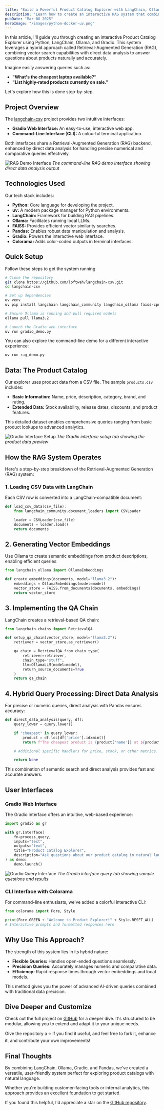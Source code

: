 ```yaml
---
title: "Build a Powerful Product Catalog Explorer with LangChain, Ollama, and Gradio"
description: "Learn how to create an interactive RAG system that combines vector search with direct data analysis to answer natural language queries about product data."
pubDate: "Mar 08 2025"
heroImage: "/images/python-docker-uv.png"
---
```


In this article, I'll guide you through creating an interactive Product Catalog Explorer using Python, LangChain, Ollama, and Gradio. This system leverages a hybrid approach called Retrieval-Augmented Generation (RAG), combining vector search capabilities with direct data analysis to answer questions about products naturally and accurately.

Imagine easily answering queries such as:

- **"What's the cheapest laptop available?"**
- **"List highly-rated products currently on sale."**

Let's explore how this is done step-by-step.

## Project Overview

The [langchain-csv](https://github.com/loftwah/langchain-csv) project provides two intuitive interfaces:

- **Gradio Web Interface:** An easy-to-use, interactive web app.
- **Command-Line Interface (CLI):** A colourful terminal application.

Both interfaces share a Retrieval-Augmented Generation (RAG) backend, enhanced by direct data analysis for handling precise numerical and comparative queries effectively.

![RAG Demo Interface](/images/rag-demo.png)
_The command-line RAG demo interface showing direct data analysis output_

## Technologies Used

Our tech stack includes:

- **Python:** Core language for developing the project.
- **uv:** A modern package manager for Python environments.
- **LangChain:** Framework for building RAG pipelines.
- **Ollama:** Facilitates running local LLMs.
- **FAISS:** Provides efficient vector similarity searches.
- **Pandas:** Enables robust data manipulation and analysis.
- **Gradio:** Powers the interactive web interface.
- **Colorama:** Adds color-coded outputs in terminal interfaces.

## Quick Setup

Follow these steps to get the system running:

```bash
# Clone the repository
git clone https://github.com/loftwah/langchain-csv.git
cd langchain-csv

# Set up dependencies
uv venv
uv pip install langchain langchain_community langchain_ollama faiss-cpu colorama gradio pandas

# Ensure Ollama is running and pull required models
ollama pull llama3.2

# Launch the Gradio web interface
uv run gradio_demo.py
```

You can also explore the command-line demo for a different interactive experience:

```bash
uv run rag_demo.py
```

## Data: The Product Catalog

Our explorer uses product data from a CSV file. The sample `products.csv` includes:

- **Basic Information:** Name, price, description, category, brand, and rating.
- **Extended Data:** Stock availability, release dates, discounts, and product features.

This detailed dataset enables comprehensive queries ranging from basic product lookups to advanced analytics.

![Gradio Interface Setup](/images/gradio-1.png)
_The Gradio interface setup tab showing the product data preview_

## How the RAG System Operates

Here's a step-by-step breakdown of the Retrieval-Augmented Generation (RAG) system:

### 1. Loading CSV Data with LangChain

Each CSV row is converted into a LangChain-compatible document:

```python
def load_csv_data(csv_file):
    from langchain_community.document_loaders import CSVLoader

    loader = CSVLoader(csv_file)
    documents = loader.load()
    return documents
```

## 2. Generating Vector Embeddings

Use Ollama to create semantic embeddings from product descriptions, enabling efficient queries:

```python
from langchain_ollama import OllamaEmbeddings

def create_embeddings(documents, model="llama3.2"):
    embeddings = OllamaEmbeddings(model=model)
    vector_store = FAISS.from_documents(documents, embeddings)
    return vector_store
```

## 3. Implementing the QA Chain

LangChain creates a retrieval-based QA chain:

```python
from langchain.chains import RetrievalQA

def setup_qa_chain(vector_store, model="llama3.2"):
    retriever = vector_store.as_retriever()

    qa_chain = RetrievalQA.from_chain_type(
        retriever=retriever,
        chain_type="stuff",
        llm=OllamaLLM(model=model),
        return_source_documents=True
    )
    return qa_chain
```

## 4. Hybrid Query Processing: Direct Data Analysis

For precise or numeric queries, direct analysis with Pandas ensures accuracy:

```python
def direct_data_analysis(query, df):
    query_lower = query.lower()

    if "cheapest" in query_lower:
        product = df.loc[df['price'].idxmin()]
        return f"The cheapest product is {product['name']} at ${product['price']}."

    # Additional specific handlers for price, stock, or other metrics...

    return None
```

This combination of semantic search and direct analysis provides fast and accurate answers.

## User Interfaces

### Gradio Web Interface

The Gradio interface offers an intuitive, web-based experience:

```python
import gradio as gr

with gr.Interface(
    fn=process_query,
    inputs="text",
    outputs="text",
    title="Product Catalog Explorer",
    description="Ask questions about our product catalog in natural language!"
) as demo:
    demo.launch()
```

![Gradio Query Interface](/images/gradio-2.png)
_The Gradio interface query tab showing sample questions and results_

### CLI Interface with Colorama

For command-line enthusiasts, we've added a colorful interactive CLI:

```python
from colorama import Fore, Style

print(Fore.GREEN + "Welcome to Product Explorer!" + Style.RESET_ALL)
# Interactive prompts and formatted responses here
```

## Why Use This Approach?

The strength of this system lies in its hybrid nature:

- **Flexible Queries:** Handles open-ended questions seamlessly.
- **Precision Queries:** Accurately manages numeric and comparative data.
- **Efficiency:** Rapid response times through vector embeddings and local models.

This method gives you the power of advanced AI-driven queries combined with traditional data precision.

## Dive Deeper and Customize

Check out the full project on [GitHub](https://github.com/loftwah/langchain-csv) for a deeper dive. It's structured to be modular, allowing you to extend and adapt it to your unique needs.

Give the repository a ⭐️ if you find it useful, and feel free to fork it, enhance it, and contribute your own improvements!

## Final Thoughts

By combining LangChain, Ollama, Gradio, and Pandas, we've created a versatile, user-friendly system perfect for exploring product catalogs with natural language.

Whether you're building customer-facing tools or internal analytics, this approach provides an excellent foundation to get started.

If you found this helpful, I'd appreciate a star on the [GitHub repository](https://github.com/loftwah/langchain-csv).
